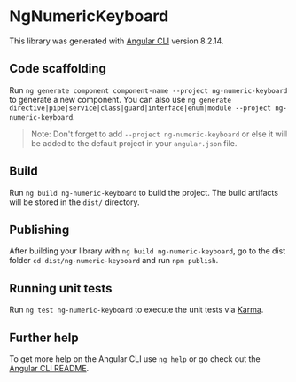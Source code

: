 # NgNumericKeyboard

This library was generated with [Angular CLI](https://github.com/angular/angular-cli) version 8.2.14.

## Code scaffolding

Run `ng generate component component-name --project ng-numeric-keyboard` to generate a new component. You can also use `ng generate directive|pipe|service|class|guard|interface|enum|module --project ng-numeric-keyboard`.
> Note: Don't forget to add `--project ng-numeric-keyboard` or else it will be added to the default project in your `angular.json` file. 

## Build

Run `ng build ng-numeric-keyboard` to build the project. The build artifacts will be stored in the `dist/` directory.

## Publishing

After building your library with `ng build ng-numeric-keyboard`, go to the dist folder `cd dist/ng-numeric-keyboard` and run `npm publish`.

## Running unit tests

Run `ng test ng-numeric-keyboard` to execute the unit tests via [Karma](https://karma-runner.github.io).

## Further help

To get more help on the Angular CLI use `ng help` or go check out the [Angular CLI README](https://github.com/angular/angular-cli/blob/master/README.md).
